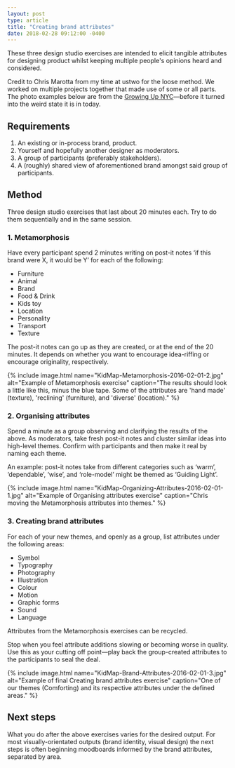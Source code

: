 ```yaml
---
layout: post
type: article
title: "Creating brand attributes"
date: 2018-02-28 09:12:00 -0400
---
```


These three design studio exercises are intended to elicit tangible attributes for designing product whilst keeping multiple people's opinions heard and considered.

Credit to Chris Marotta from my time at ustwo for the loose method. We worked on multiple projects together that made use of some or all parts. The photo examples below are from the [Growing Up NYC](http://growingupnyc.cityofnewyork.us)—before it turned into the weird state it is in today.

## Requirements

1. An existing or in-process brand, product.
2. Yourself and hopefully another designer as moderators.
3. A group of participants (preferably stakeholders).
4. A (roughly) shared view of aforementioned brand amongst said group of participants.

## Method

Three design studio exercises that last about 20 minutes each. Try to do them sequentially and in the same session.

### 1. Metamorphosis

Have every participant spend 2 minutes writing on post-it notes ‘if this brand were X, it would be Y’ for each of the following:

- Furniture
- Animal
- Brand
- Food & Drink
- Kids toy
- Location
- Personality
- Transport
- Texture

The post-it notes can go up as they are created, or at the end of the 20 minutes. It depends on whether you want to encourage idea-riffing or encourage originality, respectively.

{% include image.html name="KidMap-Metamorphosis-2016-02-01-2.jpg" alt="Example of Metamorphosis exercise" caption="The results should look a little like this, minus the blue tape. Some of the attributes are 'hand made' (texture), 'reclining' (furniture), and 'diverse' (location)." %}

### 2. Organising attributes

Spend a minute as a group observing and clarifying the results of the above. As moderators, take fresh post-it notes and cluster similar ideas into high-level themes. Confirm with participants and then make it real by naming each theme.

An example: post-it notes take from different categories such as ‘warm’, ‘dependable’, ‘wise’, and ‘role-model’ might be themed as ‘Guiding Light’.

{% include image.html name="KidMap-Organizing-Attributes-2016-02-01-1.jpg" alt="Example of Organising attributes exercise" caption="Chris moving the Metamorphosis attributes into themes." %}

### 3. Creating brand attributes

For each of your new themes, and openly as a group, list attributes under the following areas:

- Symbol
- Typography
- Photography
- Illustration
- Colour
- Motion
- Graphic forms
- Sound
- Language

Attributes from the Metamorphosis exercises can be recycled.

Stop when you feel attribute additions slowing or becoming worse in quality. Use this as your cutting off point—play back the group-created attributes to the participants to seal the deal.

{% include image.html name="KidMap-Brand-Attributes-2016-02-01-3.jpg" alt="Example of final Creating brand attributes exercise" caption="One of our themes (Comforting) and its respective attributes under the defined areas." %}

## Next steps

What you do after the above exercises varies for the desired output. For most visually-orientated outputs (brand identity, visual design) the next steps is often beginning moodboards informed by the brand attributes, separated by area.
